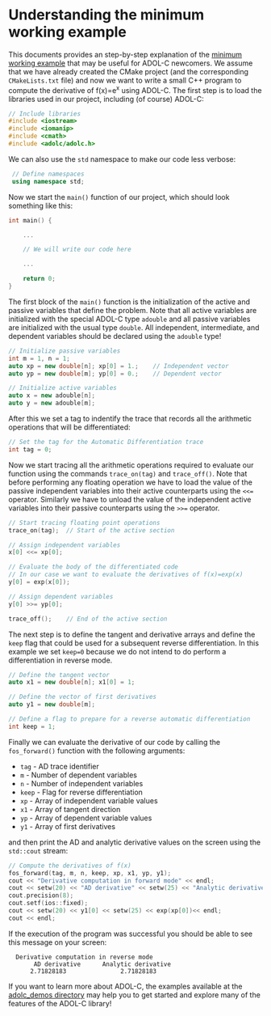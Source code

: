 # Understanding the minimum working example

This documents provides an step-by-step explanation of the [minimum working example](./adolc_minimum_working_example.md) that may be useful for ADOL-C newcomers.
We assume that we have already created the CMake project (and the corresponding `CMakeLists.txt` file) and now we want to write a small C++ program to compute the derivative of f(x)=e<sup>x</sup>  using ADOL-C.
The first step is to load the libraries used in our project, including (of course) ADOL-C:

```cpp
// Include libraries
#include <iostream>
#include <iomanip>
#include <cmath>
#include <adolc/adolc.h>
```

We can also use the `std` namespace to make our code less verbose:

```cpp
 // Define namespaces
 using namespace std; 
```

Now we start the `main()` function of our project, which should look something like this:

```cpp	
int main() {

    ...

    // We will write our code here

    ...

    return 0;
}
```

The first block of the `main()` function is the initialization of the active and passive variables that define the problem. 
Note that all active variables are initialized with the special ADOL-C type `adouble` and all passive variables are initialized with the usual type `double`.
All independent, intermediate, and dependent variables should be declared using the `adouble` type!

```cpp
// Initialize passive variables
int m = 1, n = 1;
auto xp = new double[n]; xp[0] = 1.;    // Independent vector
auto yp = new double[m]; yp[0] = 0.;    // Dependent vector

// Initialize active variables
auto x = new adouble[n];
auto y = new adouble[m];
```

After this we set a tag to indentify the trace that records all the arithmetic operations that will be differentiated:

```cpp
// Set the tag for the Automatic Differentiation trace
int tag = 0;
```

 Now we start tracing all the arithmetic operations required to evaluate our function using the commands `trace_on(tag)` and `trace_off()`.
 Note that before performing any floating operation we have to load the value of the passive independent variables into their active counterparts using the `<<=` operator.
 Similarly we  have to unload the value of the independent active variables into their passive counterparts using the `>>=` operator.

```cpp
// Start tracing floating point operations
trace_on(tag);  // Start of the active section

// Assign independent variables
x[0] <<= xp[0];

// Evaluate the body of the differentiated code
// In our case we want to evaluate the derivatives of f(x)=exp(x)
y[0] = exp(x[0]);

// Assign dependent variables
y[0] >>= yp[0];

trace_off();    // End of the active section
```

The next step is to define the tangent and derivative arrays and define the `keep` flag that could be used for a subsequent reverse differentiation.
In this example we set `keep=0` because we do not intend to do perform a differentiation in reverse mode.

```cpp
// Define the tangent vector
auto x1 = new double[n]; x1[0] = 1;

// Define the vector of first derivatives
auto y1 = new double[m];

// Define a flag to prepare for a reverse automatic differentiation
int keep = 1;
```


Finally we can evaluate the derivative of our code by calling the `fos_forward()` function with the following arguments:
 
-  `tag` - AD trace identifier 
- `m` - Number of dependent variables 
- `n` -  Number of independent variables 
- `keep` - Flag for reverse differentiation 
-  `xp` - Array of independent variable values
- `x1` - Array of tangent direction 
- `yp` - Array of dependent variable values 
- `y1` -  Array of first derivatives 

and then print the AD and analytic derivative values on the screen using the `std::cout` stream:

```cpp
// Compute the derivatives of f(x)
fos_forward(tag, m, n, keep, xp, x1, yp, y1);
cout << "Derivative computation in forward mode" << endl;
cout << setw(20) << "AD derivative" << setw(25) << "Analytic derivative" << endl;
cout.precision(8);
cout.setf(ios::fixed);
cout << setw(20) << y1[0] << setw(25) << exp(xp[0])<< endl;
cout << endl;
```
 
If the execution of the program was successful you should be able to see this message on your screen:
 
	  Derivative computation in reverse mode
	       AD derivative      Analytic derivative
		  2.71828183               2.71828183
          
 

If you want to learn more about ADOL-C, the examples available at the [adolc_demos directory](../adolc_demos/) may help you to get started and explore many of the features of the ADOL-C library!
